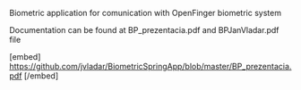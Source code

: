 Biometric application for comunication with OpenFinger biometric system

Documentation can be found at BP_prezentacia.pdf and BPJanVladar.pdf file

[embed] https://github.com/jvladar/BiometricSpringApp/blob/master/BP_prezentacia.pdf [/embed]

